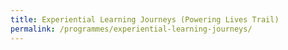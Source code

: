 ```yaml
---
title: Experiential Learning Journeys (Powering Lives Trail)
permalink: /programmes/experiential-learning-journeys/
---
```

